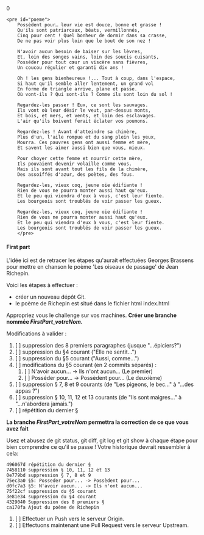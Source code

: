 <!DOCTYPE html>
<html lang="en">
<head>
    <meta charset="UTF-8">
    <meta name="viewport" content="width=device-width, initial-scale=1.0">
    <title>Document</title>
</head>
<body>
    <div id="compteur">0</div>

    <pre id="poeme">
        Possèdent pour… leur vie est douce, bonne et grasse !
        Qu'ils sont patriarcaux, béats, vermillonnés,
        Cinq pour cent ! Quel bonheur de dormir dans sa crasse,
        De ne pas voir plus loin que le bout de son nez !
        
        N'avoir aucun besoin de baiser sur les lèvres,
        Et, loin des songes vains, loin des soucis cuisants,
        Posséder pour tout cœur un viscère sans fièvres,
        Un coucou régulier et garanti dix ans !
        
        Oh ! les gens bienheureux !... Tout à coup, dans l'espace,
        Si haut qu'il semble aller lentement, un grand vol
        En forme de triangle arrive, plane et passe.
        Où vont-ils ? Qui sont-ils ? Comme ils sont loin du sol !
           
        Regardez-les passer ! Eux, ce sont les sauvages.
        Ils vont où leur désir le veut, par-dessus monts,
        Et bois, et mers, et vents, et loin des esclavages.
        L'air qu'ils boivent ferait éclater vos poumons.
        
        Regardez-les ! Avant d'atteindre sa chimère,
        Plus d'un, l'aile rompue et du sang plein les yeux,
        Mourra. Ces pauvres gens ont aussi femme et mère,
        Et savent les aimer aussi bien que vous, mieux.
        
        Pour choyer cette femme et nourrir cette mère,
        Ils pouvaient devenir volaille comme vous.
        Mais ils sont avant tout les fils de la chimère,
        Des assoiffés d'azur, des poètes, des fous.
        
        Regardez-les, vieux coq, jeune oie édifiante !
        Rien de vous ne pourra monter aussi haut qu'eux.
        Et le peu qui viendra d'eux à vous, c'est leur fiente.
        Les bourgeois sont troublés de voir passer les gueux.

        Regardez-les, vieux coq, jeune oie édifiante !
        Rien de vous ne pourra monter aussi haut qu'eux.
        Et le peu qui viendra d'eux à vous, c'est leur fiente.
        Les bourgeois sont troublés de voir passer les gueux.
        </pre>

</body>
</html>


#### First part
L'idée ici est de retracer les étapes qu'aurait effectuées Georges Brassens pour mettre en chanson le poème 'Les oiseaux de passage' de Jean Richepin.

Voici les étapes à effectuer :
* créer un nouveau dépôt Git.
* le poème de Richepin est situé dans le fichier html index.html

Appropriez vous le challenge sur vos machines.
**Créer une branche nommée _FirstPart_votreNom_.**

Modifications à valider :
1. [ ] suppression des 8 premiers paragraphes (jusque "...épiciers?")
2. [ ] suppression du §4 courant ("Elle ne sentit...")
3. [ ] suppression du §5 courant ("Aussi, comme...")
4. [ ] modifications du §5 courant (en 2 commits séparés) :
    1. [ ] N'avoir aucun... -> Ils n'ont aucun... (Le premier)
    2. [ ] Posséder pour... -> Possèdent pour… (Le deuxième)
5. [ ] suppression § 7, 8 et 9 courants (de "Les pigeons, le bec..." à "...des appas ?")
6. [ ] suppression § 10, 11, 12 et 13 courants (de "Ils sont maigres..." à "...n'abordera jamais.")
7. [ ] répétition du dernier §

**La branche _FirstPart_votreNom_ permettra la correction de ce que vous avez fait**


Usez et abusez de git status, git diff, git log et git show à chaque étape pour bien comprendre ce qu'il se passe !
Votre historique devrait ressembler à cela:
```
496067d répétition du dernier §
7458110 suppression § 10, 11, 12 et 13
0e779bd suppression § 7, 8 et 9
75ec3a0 §5: Posseder pour... -> Possèdent pour...
d0fc7a3 §5: N'avoir aucun... -> Ils n'ont aucun...
75f22cf suppression du §5 courant
3e81e34 suppression du §4 courant
4329040 Suppression des 8 premiers §
ca170fa Ajout du poème de Richepin
```
1. [ ] Effectuer un Push vers le serveur Origin.
2. [ ] Effectuons maintenant une Pull Request vers le serveur Upstream.
